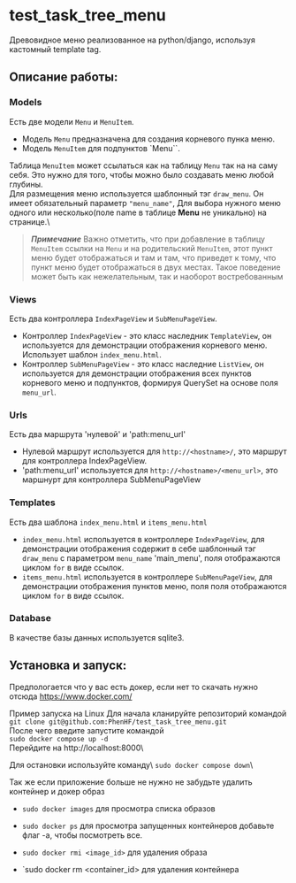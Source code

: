 # test_task_tree_menu
Древовидное меню реализованное на python/django, используя кастомный template tag.

## Описание работы:

### Models
Есть две модели `Menu` и `MenuItem`.

- Модель `Menu` предназначена для создания корневого пунка меню.
- Модель `MenuItem` для подпунктов `Menu``.

Таблица ``MenuItem`` может ссылаться как на таблицу ``Menu`` так на на саму себя. Это нужно для того, чтобы можно было создавать меню любой глубины.\
Для размещения меню используется шаблонный тэг `draw_menu`. Он имеет обязательный параметр `"menu_name"`, Для выбора нужного меню одного или несколько(поле name в таблице **Menu** не уникально) на странице.\
>***Примечание***
>Важно отметить, что при добавление в таблицу ``MenuItem`` ссылки на ``Menu`` и на родительский ``MenuItem``, этот пункт меню будет отображаться и там и там, что приведет к тому, что пункт меню будет отображаться в двух местах.
>Такое поведение может быть как нежелательным, так и наоборот востребованным 

### Views
Есть два контроллера `IndexPageView` и `SubMenuPageView`.

- Контроллер `IndexPageView` - это класс наследник `TemplateView`, он используется для демонстрации отображения корневого меню. Использует шаблон `index_menu.html`.
- Контроллер `SubMenuPageView` - это класс наследние `ListView`, он используется для демонстрации отображения всех пунктов корневого меню и подпунктов, формируя QuerySet на основе поля `menu_url`.

### Urls
Есть два маршрута 'нулевой' и 'path:menu_url'

- Нулевой маршрут используется для `http://<hostname>/`, это маршрут для контроллера IndexPageView.
- 'path:menu_url' используется для `http://<hostname>/<menu_url>`, это маршнурт для контроллера SubMenuPageView 

### Templates
Есть два шаблона `index_menu.html` и `items_menu.html`

- `index_menu.html` используется в контроллере `IndexPageView`, для демонстрации отображения содержит в себе шаблонный тэг `draw_menu` с параметром `menu_name` 'main_menu', поля отображаются циклом `for` в виде ссылок.
- `items_menu.html` используется в контроллере `SubMenuPageView`, для демонстрации отображения пунктов меню, поля поля отображаются циклом `for` в виде ссылок.

### Database
В качестве базы данных используется sqlite3.


## Установка и запуск:
Предпологается что у вас есть докер, если нет то скачать нужно отсюда https://www.docker.com/

Пример запуска на Linux
Для начала кланируйте репозиторий командой\
`git clone git@github.com:PhenHF/test_task_tree_menu.git`\
После чего введите запустите командой\
`sudo docker compose up -d`\
Перейдите на http://localhost:8000\


Для остановки используйте команду\ 
`sudo docker compose down`\

Так же если приложение больше не нужно не забудьте удалить контейнер и докер образ
- `sudo docker images` для просмотра списка образов
- `sudo docker ps` для просмотра запущенных контейнеров добавьте флаг -a, чтобы посмотреть все. 

- `sudo docker rmi <image_id>` для удаления образа
- `sudo docker rm <container_id> для удаления контейнера
 




